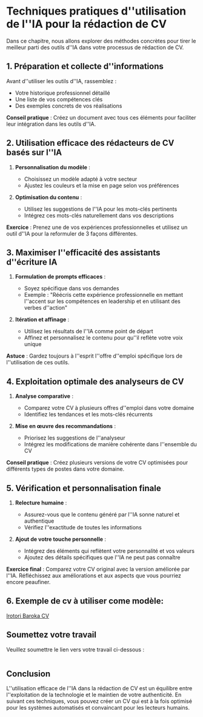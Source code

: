 # Techniques pratiques d''utilisation de l''IA pour la rédaction de CV

Dans ce chapitre, nous allons explorer des méthodes concrètes pour tirer le meilleur parti des outils d''IA dans votre processus de rédaction de CV.

## 1. Préparation et collecte d''informations

Avant d''utiliser les outils d''IA, rassemblez :
- Votre historique professionnel détaillé
- Une liste de vos compétences clés
- Des exemples concrets de vos réalisations

**Conseil pratique** : Créez un document avec tous ces éléments pour faciliter leur intégration dans les outils d''IA.

## 2. Utilisation efficace des rédacteurs de CV basés sur l''IA

1. **Personnalisation du modèle** :
   - Choisissez un modèle adapté à votre secteur
   - Ajustez les couleurs et la mise en page selon vos préférences

2. **Optimisation du contenu** :
   - Utilisez les suggestions de l''IA pour les mots-clés pertinents
   - Intégrez ces mots-clés naturellement dans vos descriptions

**Exercice** : Prenez une de vos expériences professionnelles et utilisez un outil d''IA pour la reformuler de 3 façons différentes.

## 3. Maximiser l''efficacité des assistants d''écriture IA

1. **Formulation de prompts efficaces** :
   - Soyez spécifique dans vos demandes
   - Exemple : "Réécris cette expérience professionnelle en mettant l''accent sur les compétences en leadership et en utilisant des verbes d''action"

2. **Itération et affinage** :
   - Utilisez les résultats de l''IA comme point de départ
   - Affinez et personnalisez le contenu pour qu''il reflète votre voix unique

**Astuce** : Gardez toujours à l''esprit l''offre d''emploi spécifique lors de l''utilisation de ces outils.

## 4. Exploitation optimale des analyseurs de CV

1. **Analyse comparative** :
   - Comparez votre CV à plusieurs offres d''emploi dans votre domaine
   - Identifiez les tendances et les mots-clés récurrents

2. **Mise en œuvre des recommandations** :
   - Priorisez les suggestions de l''analyseur
   - Intégrez les modifications de manière cohérente dans l''ensemble du CV

**Conseil pratique** : Créez plusieurs versions de votre CV optimisées pour différents types de postes dans votre domaine.

## 5. Vérification et personnalisation finale

1. **Relecture humaine** :
   - Assurez-vous que le contenu généré par l''IA sonne naturel et authentique
   - Vérifiez l''exactitude de toutes les informations

2. **Ajout de votre touche personnelle** :
   - Intégrez des éléments qui reflètent votre personnalité et vos valeurs
   - Ajoutez des détails spécifiques que l''IA ne peut pas connaître

**Exercice final** : Comparez votre CV original avec la version améliorée par l''IA. Réfléchissez aux améliorations et aux aspects que vous pourriez encore peaufiner.

## 6. Exemple de cv à utiliser come modèle: 
[Irotori Baroka CV](https://docs.google.com/document/d/1qZZhD-Zhp84OHM_XH-iJxqpTltHvuQY4HEq0zn4xGrE/edit#heading=h.df8ey3f12oj3)


## Soumettez votre travail

Veuillez soumettre le lien vers votre travail ci-dessous :

```submission

```

## Conclusion

L''utilisation efficace de l''IA dans la rédaction de CV est un équilibre entre l''exploitation de la technologie et le maintien de votre authenticité. En suivant ces techniques, vous pouvez créer un CV qui est à la fois optimisé pour les systèmes automatisés et convaincant pour les lecteurs humains.